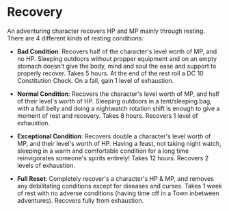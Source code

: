 # Recovery
An adventuring character recovers HP and MP mainly through resting. There are 4 different kinds of resting conditions:

- **Bad Condition**: Recovers half of the character's level worth of MP, and no HP. Sleeping outdoors without propper equipment and on an empty stomach doesn't give the body, mind and soul the ease and support to properly recover. Takes 5 hours. At the end of the rest roll a DC 10 Constitution Check. On a fail, gain 1 level of exhaustion.

- **Normal Condition**: Recovers the character's level worth of MP, and half of their level's worth of HP. Sleeping outdoors in a tent/sleeping bag, with a full belly and doing a nightwatch rotation shift is enough to give a moment of rest and recovery. Takes 8 hours. Recovers 1 level of exhaustion.

- **Exceptional Condition**: Recovers double a character's level worth of MP, and their level's worth of HP. Having a feast, not taking night watch, sleeping in a warm and comfortable condition for a long time reinvigorates someone's spirits entirely! Takes 12 hours. Recovers 2 levels of exhaustion.

- **Full Reset**: Completely recover's a character's HP & MP, and removes any debilitating conditions except for diseases and curses. Takes 1 week of rest with no adverse conditions (having time off in a Town inbetween adventures). Recovers fully from exhaustion.